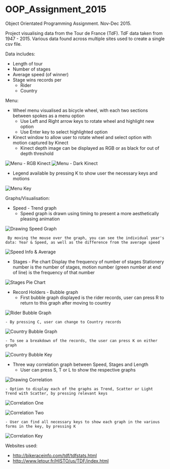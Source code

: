 # OOP_Assignment_2015
Object Orientated Programming Assignment. Nov-Dec 2015.

Project visualising data from the Tour de France (TdF).
TdF data taken from 1947 - 2015. Various data found across multiple sites used to create a single csv file.

Data includes:
- Length of tour
- Number of stages
- Average speed (of winner)
- Stage wins records per
	- Rider
	- Country

Menu:
- Wheel menu visualised as bicycle wheel, with each two sections between spokes as a menu option
	- Use Left and Right arrow keys to rotate wheel and highlight new option
	- Use Enter key to select highlighted option
- Kinect window to allow user to rotate wheel and select option with motion captured by Kinect
	- Kinect depth image can be displayed as RGB or as black for out of depth threshold
	
![Menu - RGB Kinect](https://github.com/henrybmcf/OOP_Assignment_2015/blob/master/Screenshots/Menu%20-%20RGB%20Kinect.png)
![Menu - Dark Kinect](https://github.com/henrybmcf/OOP_Assignment_2015/blob/master/Screenshots/Menu%20-%20Dark%20Kinect.png)

- Legend available by pressing K to show user the necessary keys and motions
 
![Menu Key](https://github.com/henrybmcf/OOP_Assignment_2015/blob/master/Screenshots/Menu%20Key.png)

Graphs/Visualisation:
- Speed - Trend graph
	- Speed graph is drawn using timing to present a more aesthetically pleasing animation
	
![Drawing Speed Graph](https://github.com/henrybmcf/OOP_Assignment_2015/blob/master/Screenshots/Drawing%20Speed%20Graph.png)

	 By moving the mouse over the graph, you can see the individual year's data: Year & Speed, as well as the difference from the average speed
	
![Speed Info & Average](https://github.com/henrybmcf/OOP_Assignment_2015/blob/master/Screenshots/Speed%20Average.png)

- Stages - Pie chart
  	 Display the frequency of number of stages
  	 Stationery number is the number of stages, motion number (green number at end of line) is the frequency of that number
  
![Stages Pie Chart](https://github.com/henrybmcf/OOP_Assignment_2015/blob/master/Screenshots/Stages%20Pie%20Chart.png)

- Record Holders - Bubble graph
	- First bubble graph displayed is the rider records, user can press R to return to this graph after moving to country
	
![Rider Bubble Graph](https://github.com/henrybmcf/OOP_Assignment_2015/blob/master/Screenshots/Rider%20Bubble.png)

	- By pressing C, user can change to Country records
	
![Country Bubble Graph](https://github.com/henrybmcf/OOP_Assignment_2015/blob/master/Screenshots/Country%20Bubble.png)

	- To see a breakdown of the records, the user can press K on either graph

![Country Bubble Key](https://github.com/henrybmcf/OOP_Assignment_2015/blob/master/Screenshots/Country%20Bubble%20Key.png)

- Three way correlation graph between Speed, Stages and Length
	- User can press S, T or L to show the respective graphs
	
![Drawing Correlation](https://github.com/henrybmcf/OOP_Assignment_2015/blob/master/Screenshots/Drawing%20Correlation%20Graph.png)

	- Option to display each of the graphs as Trend, Scatter or Light Trend with Scatter, by pressing relevant keys

![Correlation One](https://github.com/henrybmcf/OOP_Assignment_2015/blob/master/Screenshots/Correlation%20-%20Length%20%26%20Stages.png)

![Correlation Two](https://github.com/henrybmcf/OOP_Assignment_2015/blob/master/Screenshots/Correlation%20-%20Length%20%26%20Stages%20Type%202.png)

	- User can find all necessary keys to show each graph in the various forms in the key, by pressing K
	 
![Correlation Key](https://github.com/henrybmcf/OOP_Assignment_2015/blob/master/Screenshots/Correlation%20Key.png)

Websites used:
- http://bikeraceinfo.com/tdf/tdfstats.html
- http://www.letour.fr/HISTO/us/TDF/index.html
